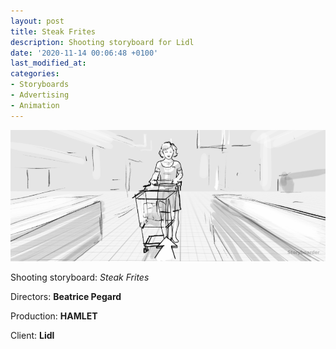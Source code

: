 ```yaml
---
layout: post
title: Steak Frites
description: Shooting storyboard for Lidl
date: '2020-11-14 00:06:48 +0100'
last_modified_at:
categories:
- Storyboards
- Advertising
- Animation
---
```

![Steak frites storyboard](/images/Lidl_Steak_Frites.gif)

Shooting storyboard: *Steak Frites*

Directors: **Beatrice Pegard**

Production: **HAMLET**

Client: **Lidl**